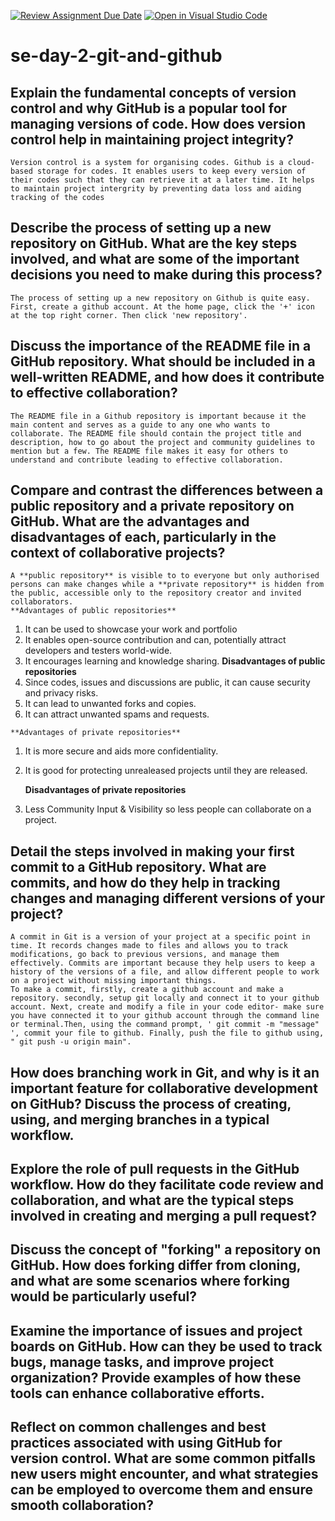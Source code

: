 [![Review Assignment Due Date](https://classroom.github.com/assets/deadline-readme-button-22041afd0340ce965d47ae6ef1cefeee28c7c493a6346c4f15d667ab976d596c.svg)](https://classroom.github.com/a/8wgCKhpZ)
[![Open in Visual Studio Code](https://classroom.github.com/assets/open-in-vscode-2e0aaae1b6195c2367325f4f02e2d04e9abb55f0b24a779b69b11b9e10269abc.svg)](https://classroom.github.com/online_ide?assignment_repo_id=18437008&assignment_repo_type=AssignmentRepo)
# se-day-2-git-and-github
## Explain the fundamental concepts of version control and why GitHub is a popular tool for managing versions of code. How does version control help in maintaining project integrity?

    Version control is a system for organising codes. Github is a cloud-based storage for codes. It enables users to keep every version of their codes such that they can retrieve it at a later time. It helps to maintain project intergrity by preventing data loss and aiding tracking of the codes

## Describe the process of setting up a new repository on GitHub. What are the key steps involved, and what are some of the important decisions you need to make during this process?

    The process of setting up a new repository on Github is quite easy. First, create a github account. At the home page, click the '+' icon at the top right corner. Then click 'new repository'.

## Discuss the importance of the README file in a GitHub repository. What should be included in a well-written README, and how does it contribute to effective collaboration?

    The README file in a Github repository is important because it the main content and serves as a guide to any one who wants to collaborate. The README file should contain the project title and description, how to go about the project and community guidelines to mention but a few. The README file makes it easy for others to understand and contribute leading to effective collaboration.

## Compare and contrast the differences between a public repository and a private repository on GitHub. What are the advantages and disadvantages of each, particularly in the context of collaborative projects?

    A **public repository** is visible to to everyone but only authorised persons can make changes while a **private repository** is hidden from the public, accessible only to the repository creator and invited collaborators. 
    **Advantages of public repositories**
  1. It can be used to showcase your work and portfolio
  2. It enables open-source contribution and can, potentially attract developers and testers world-wide.
  3. It encourages learning and knowledge sharing.
    **Disadvantages of public repositories**
  1. Since codes, issues and discussions are public, it can cause security and privacy risks.
  2. It can lead to unwanted forks and copies.
  3. It can attract unwanted spams and requests.
     
    **Advantages of private repositories**
  1. It is more secure and aids more confidentiality.
  2. It is good for protecting unrealeased projects until they are released.
     
      **Disadvantages of private repositories**
  1. Less Community Input & Visibility so less people can collaborate on a project.

## Detail the steps involved in making your first commit to a GitHub repository. What are commits, and how do they help in tracking changes and managing different versions of your project?

    A commit in Git is a version of your project at a specific point in time. It records changes made to files and allows you to track modifications, go back to previous versions, and manage them effectively. Commits are important because they help users to keep a history of the versions of a file, and allow different people to work on a project without missing important things.
    To make a commit, firstly, create a github account and make a repository. secondly, setup git locally and connect it to your github account. Next, create and modify a file in your code editor- make sure you have connected it to your github account through the command line or terminal.Then, using the command prompt, ' git commit -m "message" ', commit your file to github. Finally, push the file to github using, " git push -u origin main".


## How does branching work in Git, and why is it an important feature for collaborative development on GitHub? Discuss the process of creating, using, and merging branches in a typical workflow.

## Explore the role of pull requests in the GitHub workflow. How do they facilitate code review and collaboration, and what are the typical steps involved in creating and merging a pull request?

## Discuss the concept of "forking" a repository on GitHub. How does forking differ from cloning, and what are some scenarios where forking would be particularly useful?

## Examine the importance of issues and project boards on GitHub. How can they be used to track bugs, manage tasks, and improve project organization? Provide examples of how these tools can enhance collaborative efforts.

## Reflect on common challenges and best practices associated with using GitHub for version control. What are some common pitfalls new users might encounter, and what strategies can be employed to overcome them and ensure smooth collaboration?
